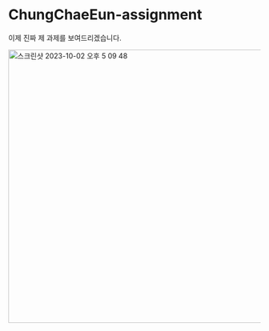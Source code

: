 # ChungChaeEun-assignment
이제 진짜 제 과제를 보여드리겠습니다.

<img width="547" alt="스크린샷 2023-10-02 오후 5 09 48" src="https://github.com/DO-SOPT-iOS-Part/ChungChaeEun-assignment/assets/109775321/ac9f9416-dc04-44f9-90fe-a877adb851d8">
